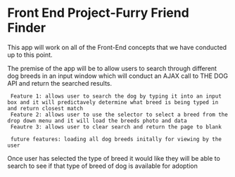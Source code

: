 # Front End Project-Furry Friend Finder 

This app will work on all of the Front-End concepts that we have conducted up to this point. 

The premise of the app will be to allow users to search through different dog breeds in an input window which will conduct an AJAX call to THE DOG API and return the searched results. 

     Feature 1: allows user to search the dog by typing it into an input box and it will predictavely determine what breed is being typed in and return closest match 
     Feature 2: allows user to use the selector to select a breed from the drop down menu and it will load the breeds photo and data
     Feautre 3: allows user to clear search and return the page to blank 

     future features: loading all dog breeds initally for viewing by the user

Once user has selected the type of breed it would like they will be able to search to see if that type of breed of dog is available for adoption 